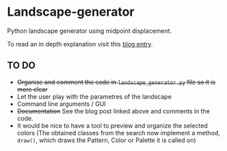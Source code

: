 # Landscape-generator
Python landscape generator using midpoint displacement.

To read an in depth explanation visit this [blog entry](https://bitesofcode.wordpress.com/2016/12/23/landscape-generation-using-midpoint-displacement/).

## TO DO
- ~~Organise and comment the code in ```landscape_generator.py``` file so it is more clear~~
- Let the user play with the parametres of the landscape
- Command line arguments / GUI
- ~~Documentation~~ See the blog post linked above and comments in the code.
- It would be nice to have a tool to preview and organize the selected colors (The obtained classes from the search now implement a method, ```draw()```, which draws the Pattern, Color or Palette it is called on) 

